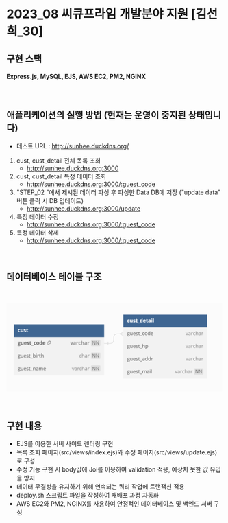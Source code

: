# 2023_08 씨큐프라임 개발분야 지원 [김선희_30]

## 구현 스택

#### Express.js, MySQL, EJS, AWS EC2, PM2, NGINX

 <br/>

## 애플리케이션의 실행 방법 (현재는 운영이 중지된 상태입니다)

- 테스트 URL : http://sunhee.duckdns.org/

1. cust, cust_detail 전체 목록 조회
   - http://sunhee.duckdns.org:3000
2. cust, cust_detail 특정 데이터 조회
   - http://sunhee.duckdns.org:3000/:guest_code
3. "STEP_02 "에서 제시된 데이터 파싱 후 파싱한 Data DB에 저장 ("update data" 버튼 클릭 시 DB 업데이트)
   - http://sunhee.duckdns.org:3000/update
4. 특정 데이터 수정
   - http://sunhee.duckdns.org:3000/:guest_code
5. 특정 데이터 삭제
   - http://sunhee.duckdns.org:3000/:guest_code
  
<br/>

## 데이터베이스 테이블 구조
 <br/>

![Alt text](image.png)

<br/>

## 구현 내용

- EJS를 이용한 서버 사이드 렌더링 구현
- 목록 조회 페이지(src/views/index.ejs)와 수정 페이지(src/views/update.ejs)로 구성
- 수정 기능 구현 시 body값에 Joi를 이용하여 validation 적용, 예상치 못한 값 유입을 방지
- 데이터 무결성을 유지하기 위해 연속되는 쿼리 작업에 트랜잭션 적용
- deploy.sh 스크립트 파일을 작성하여 재배포 과정 자동화
- AWS EC2와 PM2, NGINX를 사용하여 안정적인 데이터베이스 및 백엔드 서버 구성
